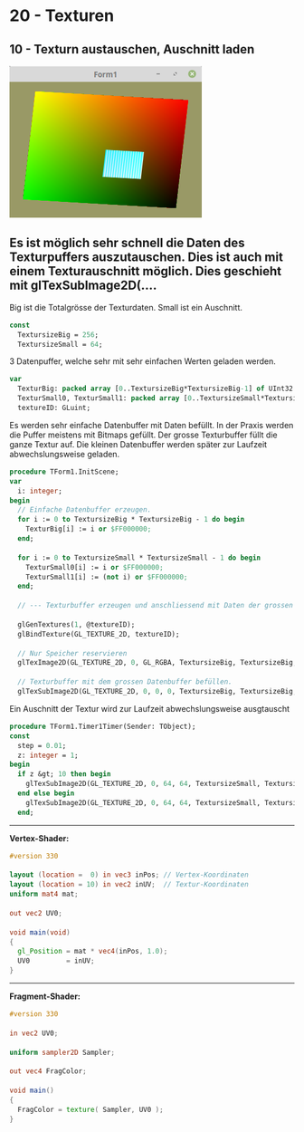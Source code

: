 # 20 - Texturen
## 10 - Texturn austauschen, Auschnitt laden

![image.png](image.png)

Es ist möglich sehr schnell die Daten des Texturpuffers auszutauschen.
Dies ist auch mit einem <b>Texturauschnitt</b> möglich.
Dies geschieht mit <b>glTexSubImage2D(...</b>.
---
Big ist die Totalgrösse der Texturdaten.
Small ist ein Auschnitt.

```pascal
const
  TextursizeBig = 256;
  TextursizeSmall = 64;
```

3 Datenpuffer, welche sehr mit sehr einfachen Werten geladen werden.

```pascal
var
  TexturBig: packed array [0..TextursizeBig*TextursizeBig-1] of UInt32 ;
  TexturSmall0, TexturSmall1: packed array [0..TextursizeSmall*TextursizeSmall-1]of UInt32;
  textureID: GLuint;
```

Es werden sehr einfache Datenbuffer mit Daten befüllt.
In der Praxis werden die Puffer meistens mit Bitmaps gefüllt.
Der grosse Texturbuffer füllt die ganze Textur auf.
Die kleinen Datenbuffer werden später zur Laufzeit abwechslungsweise geladen.

```pascal
procedure TForm1.InitScene;
var
  i: integer;
begin
  // Einfache Datenbuffer erzeugen.
  for i := 0 to TextursizeBig * TextursizeBig - 1 do begin
    TexturBig[i] := i or $FF000000;
  end;

  for i := 0 to TextursizeSmall * TextursizeSmall - 1 do begin
    TexturSmall0[i] := i or $FF000000;
    TexturSmall1[i] := (not i) or $FF000000;
  end;

  // --- Texturbuffer erzeugen und anschliessend mit Daten der grossen Textur befüllen.

  glGenTextures(1, @textureID);
  glBindTexture(GL_TEXTURE_2D, textureID);

  // Nur Speicher reservieren
  glTexImage2D(GL_TEXTURE_2D, 0, GL_RGBA, TextursizeBig, TextursizeBig, 0, GL_RGBA, GL_UNSIGNED_BYTE, nil);

  // Texturbuffer mit dem grossen Datenbuffer befüllen.
  glTexSubImage2D(GL_TEXTURE_2D, 0, 0, 0, TextursizeBig, TextursizeBig, GL_RGBA, GL_UNSIGNED_BYTE, @TexturBig);
```

Ein Auschnitt der Textur wird zur Laufzeit abwechslungsweise ausgtauscht

```pascal
procedure TForm1.Timer1Timer(Sender: TObject);
const
  step = 0.01;
  z: integer = 1;
begin
  if z &gt; 10 then begin
    glTexSubImage2D(GL_TEXTURE_2D, 0, 64, 64, TextursizeSmall, TextursizeSmall, GL_RGBA, GL_UNSIGNED_BYTE, @TexturSmall0);
  end else begin
    glTexSubImage2D(GL_TEXTURE_2D, 0, 64, 64, TextursizeSmall, TextursizeSmall, GL_RGBA, GL_UNSIGNED_BYTE, @TexturSmall1);
  end;
```

---
<b>Vertex-Shader:</b>

```glsl
#version 330

layout (location =  0) in vec3 inPos; // Vertex-Koordinaten
layout (location = 10) in vec2 inUV;  // Textur-Koordinaten
uniform mat4 mat;

out vec2 UV0;

void main(void)
{
  gl_Position = mat * vec4(inPos, 1.0);
  UV0         = inUV;
}

```

---
<b>Fragment-Shader:</b>

```glsl
#version 330

in vec2 UV0;

uniform sampler2D Sampler;

out vec4 FragColor;

void main()
{
  FragColor = texture( Sampler, UV0 );
}

```


